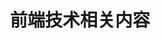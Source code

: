 ---
title: 前端技术相关内容
lang: en-US
meta:
  - name: keywords
    content: blog javascript minecraft
footer: 三三的小狐狸
sidebarDepth: 2
---